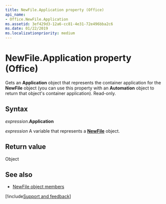 ```yaml
---
title: NewFile.Application property (Office)
api_name:
- Office.NewFile.Application
ms.assetid: 3ef429d3-12a6-cc81-4e31-72e496bba2c6
ms.date: 01/22/2019
ms.localizationpriority: medium
---
```



# NewFile.Application property (Office)

Gets an **Application** object that represents the container application for the **NewFile** object (you can use this property with an **Automation** object to return that object's container application). Read-only.


## Syntax

_expression_.**Application**

_expression_ A variable that represents a **[NewFile](Office.NewFile.md)** object.


## Return value

Object


## See also

- [NewFile object members](overview/library-reference/newfile-members-office.md)




[!include[Support and feedback](~/includes/feedback-boilerplate.md)]